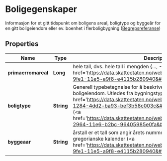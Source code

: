 

# Boligegenskaper

Informasjon for et gitt tidspunkt om boligens areal, boligtype og byggeår for en gitt boligeiendom eller ev. boenhet i flerboligbygning (<a href='https://data.skatteetaten.no/web/datakatalog/begrep/ce6d3296-98ef-11ea-8a84-005056828ed3'>Begrepsreferanse</a>)

## Properties

| Name | Type | Description | Notes |
|------------ | ------------- | ------------- | -------------|
|**primaerromareal** | **Long** | hele tall, dvs. hele tall i mengden {..., -2, -1, 0, 1, 2, ...} (&lt;a href&#x3D;&#39;https://data.skatteetaten.no/web/datakatalog/begrep/20b52af0-9fe1-11e5-a9f8-e4115b280940&#39;&gt;Begrepsreferanse&lt;/a&gt;) |  [optional] |
|**boligtype** | **String** | Generell typebetegnelse for å beskrive fysiske kjennetegn ved boligeiendom. Utledes fra bygningstype (&lt;a href&#x3D;&#39;https://data.skatteetaten.no/web/datakatalog/kodeliste/c22fb86f-1284-4dd2-ba93-bef3b58c003c&#39;&gt;Kodelistereferanse&lt;/a&gt;) (&lt;a href&#x3D;&#39;https://data.skatteetaten.no/web/datakatalog/begrep/9c33fcfc-2964-11e6-b2bc-96405985e0fa&#39;&gt;Begrepsreferanse&lt;/a&gt;) |  [optional] |
|**byggeaar** | **String** | årstall er et tall som angir årets nummer i tidsregningen i den gregorianske kalender (&lt;a href&#x3D;&#39;https://data.skatteetaten.no/web/datakatalog/begrep/20b2e14a-9fe1-11e5-a9f8-e4115b280940&#39;&gt;Begrepsreferanse&lt;/a&gt;) |  [optional] |



